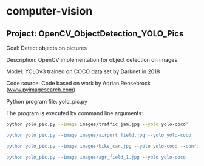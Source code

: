 # computer-vision

## Project: OpenCV_ObjectDetection_YOLO_Pics

Goal: Detect objects on pictures

Description: OpenCV implementation for object detection on images

Model: YOLOv3 trained on COCO data set by Darknet in 2018

Code source: Code based on work by Adrian Reosebrock (www.pyimagesearch.com)

Python program file: yolo_pic.py

The program is executed by command line arguments:

```bash
python yolo_pic.py --image images/traffic_jam.jpg --yolo yolo-coco'

python yolo_pic.py --image images/airport_field.jpg --yolo yolo-coco

python yolo_pic.py --image images/bike_car.jpg --yolo yolo-coco --confidence 0.3

python yolo_pic.py --image images/agr_field_1.jpg --yolo yolo-coco
```
